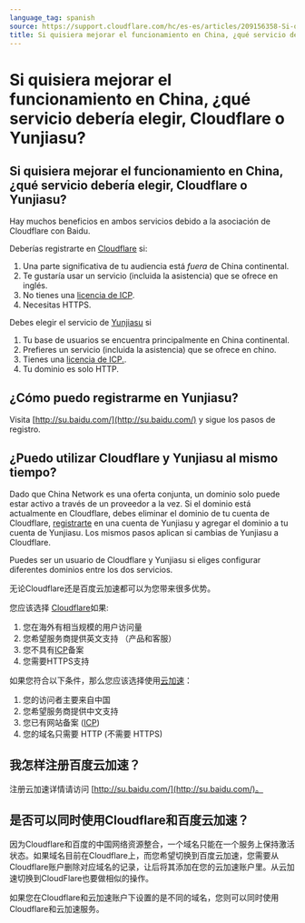 ```yaml
---
language_tag: spanish
source: https://support.cloudflare.com/hc/es-es/articles/209156358-Si-quisiera-mejorar-el-funcionamiento-en-China-qu%C3%A9-servicio-deber%C3%ADa-elegir-Cloudflare-o-Yunjiasu-
title: Si quisiera mejorar el funcionamiento en China, ¿qué servicio debería elegir, Cloudflare o Yunjiasu
---
```


# Si quisiera mejorar el funcionamiento en China, ¿qué servicio debería elegir, Cloudflare o Yunjiasu?

## Si quisiera mejorar el funcionamiento en China, ¿qué servicio debería elegir, Cloudflare o Yunjiasu?

Hay muchos beneficios en ambos servicios debido a la asociación de Cloudflare con Baidu.

Deberías registrarte en [Cloudflare](https://www.cloudflare.com/plans) si:

1.  Una parte significativa de tu audiencia está _fuera_ de China continental.
2.  Te gustaría usar un servicio (incluida la asistencia) que se ofrece en inglés.
3.  No tienes una [licencia de ICP](https://support.cloudflare.com/hc/en-us/articles/209714777-ICP-FAQ).
4.  Necesitas HTTPS.

Debes elegir el servicio de [Yunjiasu](http://su.baidu.com/) si

1.  Tu base de usuarios se encuentra principalmente en China continental.
2.  Prefieres un servicio (incluida la asistencia) que se ofrece en chino.
3.  Tienes una [licencia de ICP.](https://support.cloudflare.com/hc/en-us/articles/209714777-ICP-FAQ).
4.  Tu dominio es solo HTTP.

## ¿Cómo puedo registrarme en Yunjiasu?

Visita [http://su.baidu.com/](http://su.baidu.com/) y sigue los pasos de registro.

## ¿Puedo utilizar Cloudflare y Yunjiasu al mismo tiempo?

Dado que China Network es una oferta conjunta, un dominio solo puede estar activo a través de un proveedor a la vez. Si el dominio está actualmente en Cloudflare, debes eliminar el dominio de tu cuenta de Cloudflare, [registrarte](http://su.baidu.com/) en una cuenta de Yunjiasu y agregar el dominio a tu cuenta de Yunjiasu. Los mismos pasos aplican si cambias de Yunjiasu a Cloudflare.

Puedes ser un usuario de Cloudflare y Yunjiasu si eliges configurar diferentes dominios entre los dos servicios.

无论Cloudflare还是百度云加速都可以为您带来很多优势。

您应该选择 [Cloudflare](https://www.cloudflare.com/plans)如果:

1.  您在海外有相当规模的用户访问量
2.  您希望服务商提供英文支持 （产品和客服）
3.  您不具有[ICP](https://support.cloudflare.com/hc/en-us/articles/209714777-ICP-FAQ)备案
4.  您需要HTTPS支持

如果您符合以下条件，那么您应该选择使用[云加速](http://su.baidu.com/)：

1.  您的访问者主要来自中国
2.  您希望服务商提供中文支持
3.  您已有网站备案 ([ICP](https://support.cloudflare.com/hc/en-us/articles/209714777-ICP-FAQ))
4.  您的域名只需要 HTTP (不需要 HTTPS)

## 我怎样注册百度云加速？

注册云加速详情请访问 [http://su.baidu.com/](http://su.baidu.com/)。

## 是否可以同时使用Cloudflare和百度云加速？

因为Cloudflare和百度的中国网络资源整合，一个域名只能在一个服务上保持激活状态。如果域名目前在Cloudflare上，而您希望切换到百度云加速，您需要从Cloudflare账户删除对应域名的记录，让后将其添加在您的云加速账户里。从云加速切换到CloudFlare也要做相似的操作。

如果您在Cloudflare和云加速账户下设置的是不同的域名，您则可以同时使用Cloudflare和云加速服务。
